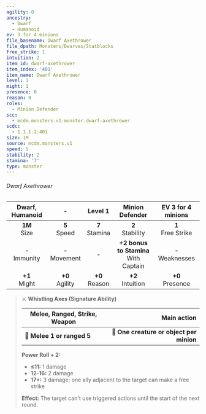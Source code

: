 ```yaml
---
agility: 0
ancestry:
  - Dwarf
  - Humanoid
ev: 3 for 4 minions
file_basename: Dwarf Axethrower
file_dpath: Monsters/Dwarves/Statblocks
free_strike: 1
intuition: 2
item_id: dwarf-axethrower
item_index: '401'
item_name: Dwarf Axethrower
level: 1
might: 1
presence: 0
reason: 0
roles:
  - Minion Defender
scc:
  - mcdm.monsters.v1:monster:dwarf-axethrower
scdc:
  - 1.1.1:2:401
size: 1M
source: mcdm.monsters.v1
speed: 5
stability: 2
stamina: '7'
type: monster
---
```


###### Dwarf Axethrower

|   Dwarf, Humanoid   |          -          |      Level 1       |              Minion Defender              |   EV 3 for 4 minions   |
| :-----------------: | :-----------------: | :----------------: | :---------------------------------------: | :--------------------: |
|  **1M**<br/> Size   |  **5**<br/> Speed   | **7**<br/> Stamina |           **2**<br/> Stability            | **1**<br/> Free Strike |
| **-**<br/> Immunity | **-**<br/> Movement |         -          | **+2 bonus to Stamina**<br/> With Captain | **-**<br/> Weaknesses  |
|  **+1**<br/> Might  | **+0**<br/> Agility | **+0**<br/> Reason |           **+2**<br/> Intuition           |  **+0**<br/> Presence  |

> ⚔️ **Whistling Axes (Signature Ability)**
>
> | **Melee, Ranged, Strike, Weapon** |                          **Main action** |
> | --------------------------------- | ---------------------------------------: |
> | **📏 Melee 1 or ranged 5**        | **🎯 One creature or object per minion** |
>
> **Power Roll + 2:**
>
> - **≤11:** 1 damage
> - **12-16:** 2 damage
> - **17+:** 3 damage; one ally adjacent to the target can make a free strike
>
> **Effect:** The target can't use triggered actions until the start of the next round.
